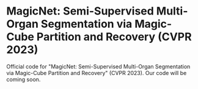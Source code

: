 # MagicNet: Semi-Supervised Multi-Organ Segmentation via Magic-Cube Partition and Recovery (CVPR 2023)
Official code for "MagicNet: Semi-Supervised Multi-Organ Segmentation via Magic-Cube Partition and Recovery" (CVPR 2023). Our code will be coming soon.
